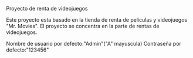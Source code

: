 Proyecto de renta de videojuegos

Este proyecto esta basado en la tienda de renta de peliculas y videojuegos "Mr. Movies". El proyecto se concentra en la parte de rentas
de videojuegos.

Nombre de usuario por defecto:"Admin"("A" mayuscula)
Contraseña por defecto:"123456"
